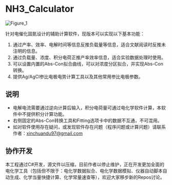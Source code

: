 # NH3_Calculator
![Figure_1](http://a1.qpic.cn/psc?/V10NjlLt3vJzWw/jATfUCBWQtBBaj8LJRaWBe5A.r39X3m3SXRrSJhYBjyQaktZoMU*vLs1Vx.9G6rNagPm*Kg.o4hpKhkajfLFRA!!/b&ek=1&kp=1&pt=0&bo=awJyAWsCcgERADc!&tl=1&vuin=2142004747&tm=1581818400&sce=50-1-1&rf=viewer_311)

针对电催化固氮设计的辅助计算软件，现版本可以实现以下基本功能：

1. 通过产率、效率、电解时间等信息反推负载量等信息，适合文献阅读时反推未注明的信息。
2. 通过负载量、浓度、积分电荷正推产率效率信息，适合实验数据处理时使用。
3. 可以设置内置的Abs-Con拟合曲线，可以对浓度分区拟合，并实现Abs-Con转换。
4. 提供Ag/AgCl参比电极电势计算工具以及其他常用参比电极参数。

## 说明

- 电解电流需要通过逆向计算后输入，积分电荷量可通过电化学软件计算，本软件中不提供积分计算功能。
- 右侧固定的Abs-Con转换工具和Fitting选项卡中的数据不互通，不可混用。
- 如对软件使用存在疑问，或发现软件存在问题（程序问题或计算问题）请联系作者：xinchuandu97@gmail.com

## 协作开发

本工程通过C#开发，源文件以压缩，目前作者以停止维护，正在开发更加全面的电化学工具（包括但不限于：电化学数据拟合、电化学数据模拟、仪器自动脚本自动生成、化学当量快捷计算、化学常量速查等），欢迎大家移步新的Repos讨论。
